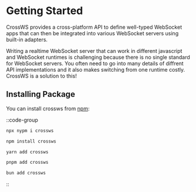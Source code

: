 # Getting Started

CrossWS provides a cross-platform API to define well-typed WebSocket apps that can then be integrated into various WebSocket servers using built-in adapters.

Writing a realtime WebSocket server that can work in different javascript and WebSocket runtimes is challenging because there is no single standard for WebSocket servers. You often need to go into many details of diffrent API implementations and it also makes switching from one runtime costly. CrossWS is a solution to this!

## Installing Package

You can install crossws from [npm](https://npmjs.com/crossws):

::code-group

```sh [auto]
npx nypm i crossws
```

```sh [npm]
npm install crossws
```

```sh [Yarn]
yarn add crossws
```

```sh [pnpm]
pnpm add crossws
```

```sh [bun]
bun add crossws
```

::
